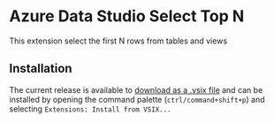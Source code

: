 # Azure Data Studio Select Top N
This extension select the first N rows from tables and views

## Installation
The current release is available to [download as a .vsix file](https://github.com/jimmystelzer/azuredatastudio-select-top-n/releases/download/0.0.1/azuredatastudio-select-top-n-0.0.1.vsix) and can be installed by opening the command palette (`ctrl/command+shift+p`) and selecting `Extensions: Install from VSIX...`
